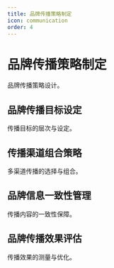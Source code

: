 ```yaml
---
title: 品牌传播策略制定
icon: communication
order: 4
---
```


# 品牌传播策略制定

品牌传播策略设计。

## 品牌传播目标设定

传播目标的层次与设定。

## 传播渠道组合策略

多渠道传播的选择与组合。

## 品牌信息一致性管理

传播内容的一致性保障。

## 品牌传播效果评估

传播效果的测量与优化。

